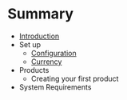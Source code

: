 # Summary

* [Introduction](README.md)
* Set up
   * [Configuration](configuration.md)
   * [Currency](currency.md)
* Products
   * Creating your first product
* System Requirements

